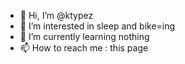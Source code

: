 - 👋 Hi, I’m @ktypez
- 👀 I’m interested in sleep and bike=ing
- 🌱 I’m currently learning nothing
- 📫 How to reach me : this page

<!---
ktypez/ktypez is a ✨ special ✨ repository because its `README.md` (this file) appears on your GitHub profile.
You can click the Preview link to take a look at your changes.
--->
